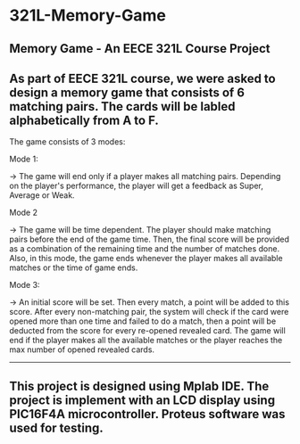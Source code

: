 # 321L-Memory-Game
Memory Game - An EECE 321L Course Project
--------------------------------------------------------------------------------------------------------------------------
As part of EECE 321L course, we were asked to design a memory game that consists of 6 matching pairs.
The cards will be labled alphabetically from A to F.
--------------------------------------------------------------------------------------------------------------------------

The game consists of 3 modes:

Mode 1:
 
 -> The game will end only if a player makes all matching pairs.
    Depending on the player's performance, the player will get a feedback as Super, Average or Weak.

Mode 2 

-> The game will be time dependent. The player should make matching pairs before the
   end of the game time. Then, the final score will be provided as a combination of the remaining
   time and the number of matches done. Also, in this mode, the game ends whenever the player
   makes all available matches or the time of game ends.

Mode 3:

-> An initial score will be set. Then every match, a point will be added to this score. 
After every non-matching pair, the system will check if the card were opened more than one time and failed to do a match, 
then a point will be deducted from the score for every re-opened revealed card.
The game will end if the player makes all the available matches or the player reaches the max number of opened
revealed cards.

--------------------------------------------------------------------------------------------------------------------------
This project is designed using Mplab IDE.
The project is implement with an LCD display using PIC16F4A microcontroller.
Proteus software was used for testing.
--------------------------------------------------------------------------------------------------------------------------

